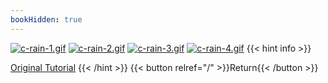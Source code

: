 ```yaml
---
bookHidden: true
---
```


[![c-rain-1.gif](https://i.postimg.cc/1sxfrshW/c-rain-1.gif)](/)
[![c-rain-2.gif](https://i.postimg.cc/yKbJW0fC/c-rain-2.gif)](/)
[![c-rain-3.gif](https://i.postimg.cc/ChXdtVZx/c-rain-3.gif)](/)
[![c-rain-4.gif](https://i.postimg.cc/nZ9XmM5j/c-rain-4.gif)](/)
{{< hint info >}}

[Original Tutorial](https://youtu.be/ubtZGLVkYcs)
{{< /hint >}}
{{< button relref="/" >}}Return{{< /button >}}
